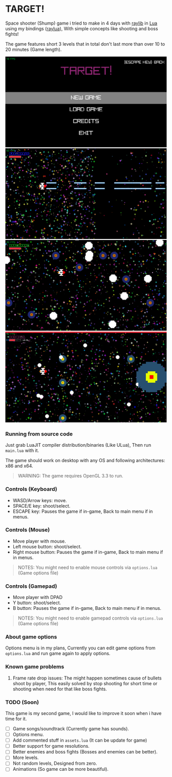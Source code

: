 # TARGET!

Space shooter (Shump) game i tried to make in 4 days with [raylib](https://raylib.com) in [Lua](https://lua.org) using my bindings ([raylua](https://github.com/Rabios/raylua)), With simple concepts like shooting and boss fights!

The game features short 3 levels that in total don't last more than over 10 to 20 minutes (Game length).

<img src="https://github.com/Rabios/TARGET/blob/master/image1.png">
<br>

<img src="https://github.com/Rabios/TARGET/blob/master/image2.png">
<br>

<img src="https://github.com/Rabios/TARGET/blob/master/image3.png">
<br>

<img src="https://github.com/Rabios/TARGET/blob/master/image4.png">
<br>

### Running from source code

Just grab LuaJIT compiler distribution/binaries (Like ULua), Then run `main.lua` with it.

The game should work on desktop with any OS and following architectures: x86 and x64.

> WARNING: The game requires OpenGL 3.3 to run.

### Controls (Keyboard)

- WASD/Arrow keys: move.
- SPACE/E key: shoot/select.
- ESCAPE key: Pauses the game if in-game, Back to main menu if in menus.

### Controls (Mouse)

- Move player with mouse.
- Left mouse button: shoot/select.
- Right mouse button: Pauses the game if in-game, Back to main menu if in menus.

> NOTES: You might need to enable mouse controls via `options.lua` (Game options file)

### Controls (Gamepad)

- Move player with DPAD
- Y button: shoot/select.
- B button: Pauses the game if in-game, Back to main menu if in menus.

> NOTES: You might need to enable gamepad controls via `options.lua` (Game options file)

### About game options

Options menu is in my plans, Currently you can edit game options from `options.lua` and run game again to apply options.

### Known game problems

1. Frame rate drop issues: The might happen sometimes cause of bullets shoot by player, This easily solved by stop shooting for short time or shooting when need for that like boss fights.

### TODO (Soon)

This game is my second game, I would like to improve it soon when i have time for it.

- [ ] Game songs/soundtrack (Currently game has sounds).
- [ ] Options menu.
- [ ] Add commented stuff in `assets.lua` (It can be update for game)
- [ ] Better support for game resolutions.
- [ ] Better enemies and boss fights (Bosses and enemies can be better).
- [ ] More levels.
- [ ] Not random levels, Designed from zero.
- [ ] Animations (So game can be more beautiful).
